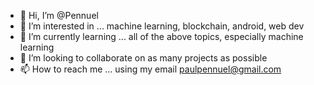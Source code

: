 - 👋 Hi, I’m @Pennuel
- 👀 I’m interested in ... machine learning, blockchain, android, web dev
- 🌱 I’m currently learning ... all of the above topics, especially machine learning
- 💞️ I’m looking to collaborate on as many projects as possible
- 📫 How to reach me ... using my email paulpennuel@gmail.com

<!---
Pennuel/Pennuel is a ✨ special ✨ repository because its `README.md` (this file) appears on your GitHub profile.
You can click the Preview link to take a look at your changes.
--->
